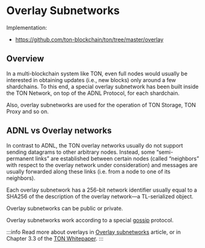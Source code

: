 # Overlay Subnetworks

Implementation:

* https://github.com/ton-blockchain/ton/tree/master/overlay

## Overview

In a multi-blockchain system like TON, even full nodes would usually be interested in obtaining updates (i.e., new blocks) only around
a few shardchains. To this end, a special overlay subnetwork has been built
inside the TON Network, on top of the ADNL Protocol,
for each shardchain.

Also, overlay subnetworks are used for the operation of TON Storage, TON Proxy and so on.

## ADNL vs Overlay networks

In contrast to ADNL, the TON overlay networks usually do not support
sending datagrams to other arbitrary nodes. Instead, some “semi-permanent
links” are established between certain nodes (called “neighbors” with respect to
the overlay network under consideration) and messages are usually forwarded
along these links (i.e. from a node to one of its neighbors).

Each overlay subnetwork has a 256-bit network identifier usually equal
to a SHA256 of the description of the overlay network—a TL-serialized object.

Overlay subnetworks can be public or private.

Overlay subnetworks work according to a special [gossip](https://en.wikipedia.org/wiki/Gossip_protocol) protocol.

:::info
Read more about overlays in [Overlay subnetworks](/develop/network/overlay) article, or in Chapter 3.3 of the [TON Whitepaper](https://ton.org/docs/ton.pdf).
:::
